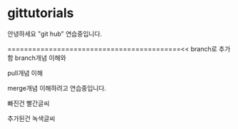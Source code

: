 # gittutorials

안녕하세요 "git hub" 연습중입니다.

==========================================<< branch로 추가함
branch개념 이해와

pull개념 이해

merge개념 이해하려고 연습중입니다.

빠진건 빨간글씨

추가된건 녹색글씨
